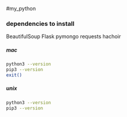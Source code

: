 #my_python

### dependencies to install
BeautifulSoup
Flask
pymongo
requests
hachoir

##### mac
```sh
python3 --version
pip3 --version
exit()
```
##### unix
```sh
python3 --version
pip3 --version
```